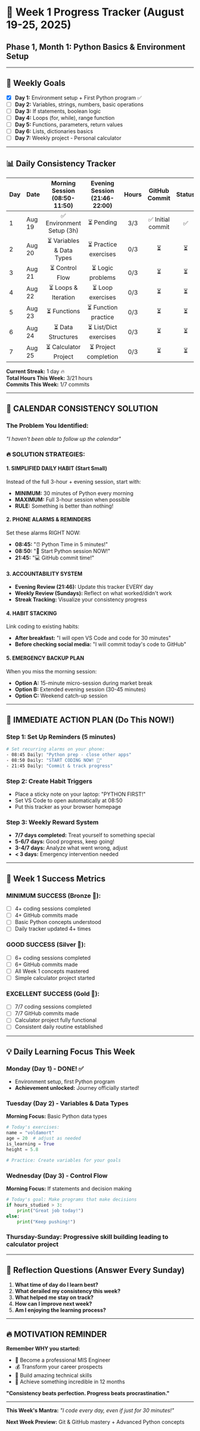 # 📅 Week 1 Progress Tracker (August 19-25, 2025)
## Phase 1, Month 1: Python Basics & Environment Setup

---

## 🎯 Weekly Goals
- [x] **Day 1:** Environment setup + First Python program ✅
- [ ] **Day 2:** Variables, strings, numbers, basic operations
- [ ] **Day 3:** If statements, boolean logic
- [ ] **Day 4:** Loops (for, while), range function  
- [ ] **Day 5:** Functions, parameters, return values
- [ ] **Day 6:** Lists, dictionaries basics
- [ ] **Day 7:** Weekly project - Personal calculator

---

## 📊 Daily Consistency Tracker

| Day | Date | Morning Session<br>(08:50-11:50) | Evening Session<br>(21:46-22:00) | Hours | GitHub Commit | Status |
|-----|------|:--------------------------------:|:---------------------------------:|:-----:|:-------------:|:------:|
| 1 | Aug 19 | ✅ Environment Setup (3h) | ⏳ Pending | 3/3 | ✅ Initial commit | ✅ |
| 2 | Aug 20 | ⏳ Variables & Data Types | ⏳ Practice exercises | 0/3 | ⏳ | ⏳ |
| 3 | Aug 21 | ⏳ Control Flow | ⏳ Logic problems | 0/3 | ⏳ | ⏳ |
| 4 | Aug 22 | ⏳ Loops & Iteration | ⏳ Loop exercises | 0/3 | ⏳ | ⏳ |
| 5 | Aug 23 | ⏳ Functions | ⏳ Function practice | 0/3 | ⏳ | ⏳ |
| 6 | Aug 24 | ⏳ Data Structures | ⏳ List/Dict exercises | 0/3 | ⏳ | ⏳ |
| 7 | Aug 25 | ⏳ Calculator Project | ⏳ Project completion | 0/3 | ⏳ | ⏳ |

**Current Streak:** 1 day 🔥  
**Total Hours This Week:** 3/21 hours  
**Commits This Week:** 1/7 commits

---

## 🚨 CALENDAR CONSISTENCY SOLUTION

### **The Problem You Identified:**
*"I haven't been able to follow up the calendar"*

### **🔥 SOLUTION STRATEGIES:**

#### **1. SIMPLIFIED DAILY HABIT (Start Small)**
Instead of the full 3-hour + evening session, start with:
- **MINIMUM:** 30 minutes of Python every morning
- **MAXIMUM:** Full 3-hour session when possible
- **RULE:** Something is better than nothing!

#### **2. PHONE ALARMS & REMINDERS**
Set these alarms RIGHT NOW:
- **08:45:** "⏰ Python Time in 5 minutes!"
- **08:50:** "🐍 Start Python session NOW!"
- **21:45:** "💻 GitHub commit time!"

#### **3. ACCOUNTABILITY SYSTEM**
- **Evening Review (21:46):** Update this tracker EVERY day
- **Weekly Review (Sundays):** Reflect on what worked/didn't work
- **Streak Tracking:** Visualize your consistency progress

#### **4. HABIT STACKING**
Link coding to existing habits:
- **After breakfast:** "I will open VS Code and code for 30 minutes"
- **Before checking social media:** "I will commit today's code to GitHub"

#### **5. EMERGENCY BACKUP PLAN**
When you miss the morning session:
- **Option A:** 15-minute micro-session during market break
- **Option B:** Extended evening session (30-45 minutes)
- **Option C:** Weekend catch-up session

---

## 📱 **IMMEDIATE ACTION PLAN (Do This NOW!)**

### **Step 1: Set Up Reminders (5 minutes)**
```bash
# Set recurring alarms on your phone:
- 08:45 Daily: "Python prep - close other apps"
- 08:50 Daily: "START CODING NOW! 🐍"
- 21:45 Daily: "Commit & track progress"
```

### **Step 2: Create Habit Triggers**
- Place a sticky note on your laptop: "PYTHON FIRST!"
- Set VS Code to open automatically at 08:50
- Put this tracker as your browser homepage

### **Step 3: Weekly Reward System**
- **7/7 days completed:** Treat yourself to something special
- **5-6/7 days:** Good progress, keep going!
- **3-4/7 days:** Analyze what went wrong, adjust
- **< 3 days:** Emergency intervention needed

---

## 🎯 **Week 1 Success Metrics**

### **MINIMUM SUCCESS (Bronze 🥉):**
- [ ] 4+ coding sessions completed
- [ ] 4+ GitHub commits made
- [ ] Basic Python concepts understood
- [ ] Daily tracker updated 4+ times

### **GOOD SUCCESS (Silver 🥈):**
- [ ] 6+ coding sessions completed  
- [ ] 6+ GitHub commits made
- [ ] All Week 1 concepts mastered
- [ ] Simple calculator project started

### **EXCELLENT SUCCESS (Gold 🥇):**
- [ ] 7/7 coding sessions completed
- [ ] 7/7 GitHub commits made
- [ ] Calculator project fully functional
- [ ] Consistent daily routine established

---

## 💡 **Daily Learning Focus This Week**

### **Monday (Day 1) - DONE! ✅**
- Environment setup, first Python program
- **Achievement unlocked:** Journey officially started!

### **Tuesday (Day 2) - Variables & Data Types**
**Morning Focus:** Basic Python data types
```python
# Today's exercises:
name = "voldamort"
age = 20  # adjust as needed
is_learning = True
height = 5.8

# Practice: Create variables for your goals
```

### **Wednesday (Day 3) - Control Flow**
**Morning Focus:** If statements and decision making
```python
# Today's goal: Make programs that make decisions
if hours_studied > 3:
    print("Great job today!")
else:
    print("Keep pushing!")
```

### **Thursday-Sunday:** Progressive skill building leading to calculator project

---

## 🧠 **Reflection Questions (Answer Every Sunday)**

1. **What time of day do I learn best?**
2. **What derailed my consistency this week?**
3. **What helped me stay on track?**
4. **How can I improve next week?**
5. **Am I enjoying the learning process?**

---

## 🔥 **MOTIVATION REMINDER**

**Remember WHY you started:**
- 🎯 Become a professional MIS Engineer
- 💰 Transform your career prospects
- 🧠 Build amazing technical skills
- 🌟 Achieve something incredible in 12 months

**"Consistency beats perfection. Progress beats procrastination."**

---

**This Week's Mantra:** *"I code every day, even if just for 30 minutes!"*

**Next Week Preview:** Git & GitHub mastery + Advanced Python concepts

